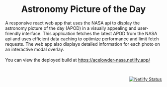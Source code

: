 <h1 align="center">
  Astronomy Picture of the Day
</h1>

A responsive react web app that uses the NASA api to display the astronomy picture of the day (APOD) in a visually appealing and user-friendly interface. This application fetches the latest APOD from the NASA api and uses efficient data caching to optimize performance and limit fetch requests. The web app also displays detailed information for each photo on an interactive modal overlay.<br/><br/>
You can view the deployed build at <a href="https://acelowder-nasa.netlify.app/">https://acelowder-nasa.netlify.app/</a>

&nbsp;

<div align="right">

[![Netlify Status](https://api.netlify.com/api/v1/badges/afaa9a29-6f3e-49bd-ab9d-df7dad86885c/deploy-status)](https://acelowder-nasa.netlify.app/)
</div>

